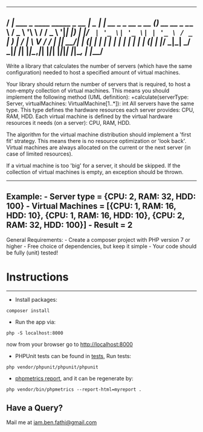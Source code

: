   ____                                ____  _                   _             
 / ___|  ___ _ ____   _____ _ __     |  _ \| | __ _ _ __  _ __ (_)_ __   __ _ 
 \___ \ / _ \ '__\ \ / / _ \ '__|____| |_) | |/ _` | '_ \| '_ \| | '_ \ / _` |
  ___) |  __/ |   \ V /  __/ | |_____|  __/| | (_| | | | | | | | | | | | (_| |
 |____/ \___|_|    \_/ \___|_|       |_|   |_|\__,_|_| |_|_| |_|_|_| |_|\__, |
                                                                        |___/ 
------------------------------------------------------------------------------                                                         
Write a library that calculates the number of servers (which have the same configuration) needed to host a specified
amount of virtual machines.

Your library should return the number of servers that is required, to host a non-empty collection of virtual machines.
This means you should implement the following method (UML definition):
    +calculate(serverType: Server, virtualMachines: VirtualMachine[1..*]): int
All servers have the same type. This type defines the hardware resources each server provides: CPU, RAM, HDD.
Each virtual machine is defined by the virtual hardware resources it needs (on a server): CPU, RAM, HDD.

The algorithm for the virtual machine distribution should implement a 'first fit' strategy. 
This means there is no resource optimization or 'look back'.
Virtual machines are always allocated on the current or the next server (in case of limited resources).

If a virtual machine is too 'big' for a server, it should be skipped.
If the collection of virtual machines is empty, an exception should be thrown.

------------------------------------------------------------------------------
Example:
    - Server type = {CPU: 2, RAM: 32, HDD: 100}
    - Virtual Machines = [{CPU: 1, RAM: 16, HDD: 10}, {CPU: 1, RAM: 16, HDD: 10}, {CPU: 2, RAM: 32, HDD: 100}]
    - Result = 2
------------------------------------------------------------------------------
General Requirements:
    - Create a composer project with PHP version 7 or higher
    - Free choice of dependencies, but keep it simple
    - Your code should be fully (unit) tested!  

# Instructions
---

- Install packages:
```
composer install
```

- Run the app via:
```
php -S localhost:8000
```
now from your browser go to [http://localhost:8000](http://localhost:8000/)


- PHPUnit tests can be found in [tests](tests), Run tests:
```
php vendor/phpunit/phpunit/phpunit

```

- [phpmetrics report](myreport/index.html), and it can be regenerate by:

```
php vendor/bin/phpmetrics --report-html=myreport .

```

## Have a Query?
Mail me at [iam.ben.fathi@gmail.com](mailto:iam.ben.fathi@gmail.com)